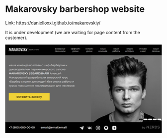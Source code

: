 # Makarovsky barbershop website
Link: https://danielloxxi.github.io/makarovskiy/

It is under development (we are waiting for page content from the customer).

<img src="./images/danielloxxi.github.io_makarovskiy_ (1).png" alt="Фото проекта">
